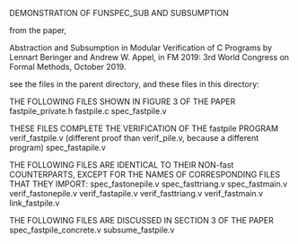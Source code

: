 DEMONSTRATION OF FUNSPEC_SUB AND SUBSUMPTION

  from the paper,

   Abstraction and Subsumption in Modular Verification of C Programs
    by Lennart Beringer and Andrew W. Appel,
    in FM 2019: 3rd World Congress on Formal Methods, October 2019.

see the files in the parent directory, and these files in this directory:

THE FOLLOWING FILES SHOWN IN FIGURE 3 OF THE PAPER
fastpile_private.h
fastpile.c
spec_fastpile.v

THESE FILES COMPLETE THE VERIFICATION OF THE fastpile PROGRAM
verif_fastpile.v (different proof than verif_pile.v, because a different program)
spec_fastapile.v

THE FOLLOWING FILES ARE IDENTICAL TO THEIR NON-fast COUNTERPARTS,
EXCEPT FOR THE NAMES OF CORRESPONDING FILES THAT THEY IMPORT:
spec_fastonepile.v
spec_fasttriang.v
spec_fastmain.v
verif_fastonepile.v
verif_fastapile.v
verif_fasttriang.v
verif_fastmain.v
link_fastpile.v

THE FOLLOWING FILES ARE DISCUSSED IN SECTION 3 OF THE PAPER
spec_fastpile_concrete.v
subsume_fastpile.v
